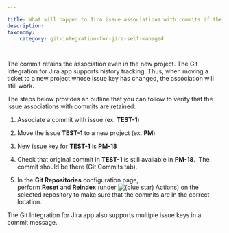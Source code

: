 ```yaml
---

title: What will happen to Jira issue associations with commits if the Jira issue is moved to a new project?
description:
taxonomy:
    category: git-integration-for-jira-self-managed

---
```



The commit retains the association even in the new project. The Git Integration for Jira app supports history tracking. Thus, when moving a ticket to a new project whose issue key has changed, the association will still work.

The steps below provides an outline that you can follow to verify that the issue associations with commits are retained:

1.  Associate a commit with issue (ex. **TEST-1**)
    
2.  Move the issue **TEST-1** to a new project (ex. **PM**)
    
3.  New issue key for **TEST-1** is **PM-18**
    
4.  Check that original commit in **TEST-1** is still available in **PM-18**.  The commit should be there (Git Commits tab).
    
5.  In the **Git Repositories** configuration page, perform **Reset** and **Reindex** (under ![(blue star)](/wiki/s/-1639011364/6452/8b4898d3c114827e64ec143b4fa79bb76a6cfa5b/_/images/icons/emoticons/star_blue.png) Actions) on the selected repository to make sure that the commits are in the correct location.
    

The Git Integration for Jira app also supports multiple issue keys in a commit message.

